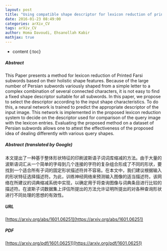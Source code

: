 ```yaml
---
layout: post
title: "Using compatible shape descriptor for lexicon reduction of printed Farsi subwords"
date: 2016-01-23 08:49:00
categories: arXiv_CV
tags: arXiv_CV
author: Homa Davoudi, Ehsanollah Kabir
mathjax: true
---
```


* content
{:toc}

##### Abstract
This Paper presents a method for lexicon reduction of Printed Farsi subwords based on their holistic shape features. Because of the large number of Persian subwords variously shaped from a simple letter to a complex combination of several connected characters, it is not easy to find a fixed shape descriptor suitable for all subwords. In this paper, we propose to select the descriptor according to the input shape characteristics. To do this, a neural network is trained to predict the appropriate descriptor of the input image. This network is implemented in the proposed lexicon reduction system to decide on the descriptor used for comparison of the query image with the lexicon entries. Evaluating the proposed method on a dataset of Persian subwords allows one to attest the effectiveness of the proposed idea of dealing differently with various query shapes.

##### Abstract (translated by Google)
本文提出了一种基于整体形状特征的印刷波斯语子词词库缩减的方法。由于大量的波斯语词汇从一个简单的字母到几个连接的字符的复杂组合形成了不同的形状，要找到一个适合所有子词的固定形状描述符并不容易。在本文中，我们建议根据输入的形状特征选择描述符。为此，训练神经网络来预测输入图像的适当描述符。该网络在所建议的词典缩减系统中实现，以确定用于将查询图像与词典条目进行比较的描述符。在波斯子词数据集上评估所提出的方法允许证明所提出的对各种查询形状进行不同处理的思想的有效性。

##### URL
[https://arxiv.org/abs/1601.06251](https://arxiv.org/abs/1601.06251)

##### PDF
[https://arxiv.org/pdf/1601.06251](https://arxiv.org/pdf/1601.06251)

